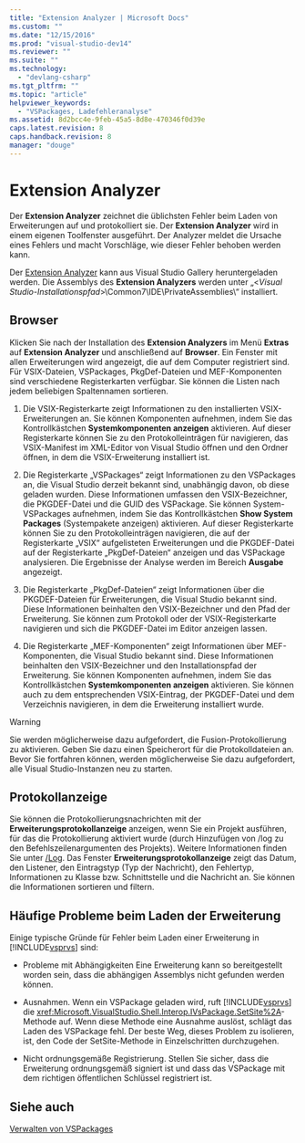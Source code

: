 ```yaml
---
title: "Extension Analyzer | Microsoft Docs"
ms.custom: ""
ms.date: "12/15/2016"
ms.prod: "visual-studio-dev14"
ms.reviewer: ""
ms.suite: ""
ms.technology: 
  - "devlang-csharp"
ms.tgt_pltfrm: ""
ms.topic: "article"
helpviewer_keywords: 
  - "VSPackages, Ladefehleranalyse"
ms.assetid: 8d2bcc4e-9feb-45a5-8d8e-470346f0d39e
caps.latest.revision: 8
caps.handback.revision: 8
manager: "douge"
---
```

# Extension Analyzer
Der **Extension Analyzer** zeichnet die üblichsten Fehler beim Laden von Erweiterungen auf und protokolliert sie. Der **Extension Analyzer** wird in einem eigenen Toolfenster ausgeführt. Der Analyzer meldet die Ursache eines Fehlers und macht Vorschläge, wie dieser Fehler behoben werden kann.  
  
 Der [Extension Analyzer](http://go.microsoft.com/fwlink/?LinkId=205840) kann aus Visual Studio Gallery heruntergeladen werden. Die Assemblys des **Extension Analyzers** werden unter „\<*Visual Studio\-Installationspfad*\>\\Common7\\IDE\\PrivateAssemblies\\“ installiert.  
  
## Browser  
 Klicken Sie nach der Installation des **Extension Analyzers** im Menü **Extras** auf **Extension Analyzer** und anschließend auf **Browser**. Ein Fenster mit allen Erweiterungen wird angezeigt, die auf dem Computer registriert sind. Für VSIX\-Dateien, VSPackages, PkgDef\-Dateien und MEF\-Komponenten sind verschiedene Registerkarten verfügbar. Sie können die Listen nach jedem beliebigen Spaltennamen sortieren.  
  
1.  Die VSIX\-Registerkarte zeigt Informationen zu den installierten VSIX\-Erweiterungen an. Sie können Komponenten aufnehmen, indem Sie das Kontrollkästchen **Systemkomponenten anzeigen** aktivieren. Auf dieser Registerkarte können Sie zu den Protokolleinträgen für navigieren, das VSIX\-Manifest im XML\-Editor von Visual Studio öffnen und den Ordner öffnen, in dem die VSIX\-Erweiterung installiert ist.  
  
2.  Die Registerkarte „VSPackages“ zeigt Informationen zu den VSPackages an, die Visual Studio derzeit bekannt sind, unabhängig davon, ob diese geladen wurden. Diese Informationen umfassen den VSIX\-Bezeichner, die PKGDEF\-Datei und die GUID des VSPackage. Sie können System\-VSPackages aufnehmen, indem Sie das Kontrollkästchen **Show System Packages** \(Systempakete anzeigen\) aktivieren. Auf dieser Registerkarte können Sie zu den Protokolleinträgen navigieren, die auf der Registerkarte „VSIX“ aufgelisteten Erweiterungen und die PKGDEF\-Datei auf der Registerkarte „PkgDef\-Dateien“ anzeigen und das VSPackage analysieren. Die Ergebnisse der Analyse werden im Bereich **Ausgabe** angezeigt.  
  
3.  Die Registerkarte „PkgDef\-Dateien“ zeigt Informationen über die PKGDEF\-Dateien für Erweiterungen, die Visual Studio bekannt sind. Diese Informationen beinhalten den VSIX\-Bezeichner und den Pfad der Erweiterung. Sie können zum Protokoll oder der VSIX\-Registerkarte navigieren und sich die PKGDEF\-Datei im Editor anzeigen lassen.  
  
4.  Die Registerkarte „MEF\-Komponenten“ zeigt Informationen über MEF\-Komponenten, die Visual Studio bekannt sind. Diese Informationen beinhalten den VSIX\-Bezeichner und den Installationspfad der Erweiterung. Sie können Komponenten aufnehmen, indem Sie das Kontrollkästchen **Systemkomponenten anzeigen** aktivieren. Sie können auch zu dem entsprechenden VSIX\-Eintrag, der PKGDEF\-Datei und dem Verzeichnis navigieren, in dem die Erweiterung installiert wurde.  
  
> [!WARNING]
>  Sie werden möglicherweise dazu aufgefordert, die Fusion\-Protokollierung zu aktivieren. Geben Sie dazu einen Speicherort für die Protokolldateien an. Bevor Sie fortfahren können, werden möglicherweise Sie dazu aufgefordert, alle Visual Studio\-Instanzen neu zu starten.  
  
## Protokollanzeige  
 Sie können die Protokollierungsnachrichten mit der **Erweiterungsprotokollanzeige** anzeigen, wenn Sie ein Projekt ausführen, für das die Protokollierung aktiviert wurde \(durch Hinzufügen von \/log zu den Befehlszeilenargumenten des Projekts\). Weitere Informationen finden Sie unter [\/Log](../ide/reference/log-devenv-exe.md). Das Fenster **Erweiterungsprotokollanzeige** zeigt das Datum, den Listener, den Eintragstyp \(Typ der Nachricht\), den Fehlertyp, Informationen zu Klasse bzw. Schnittstelle und die Nachricht an. Sie können die Informationen sortieren und filtern.  
  
## Häufige Probleme beim Laden der Erweiterung  
 Einige typische Gründe für Fehler beim Laden einer Erweiterung in [!INCLUDE[vsprvs](../code-quality/includes/vsprvs_md.md)] sind:  
  
-   Probleme mit Abhängigkeiten Eine Erweiterung kann so bereitgestellt worden sein, dass die abhängigen Assemblys nicht gefunden werden können.  
  
-   Ausnahmen. Wenn ein VSPackage geladen wird, ruft [!INCLUDE[vsprvs](../code-quality/includes/vsprvs_md.md)] die <xref:Microsoft.VisualStudio.Shell.Interop.IVsPackage.SetSite%2A>\-Methode auf. Wenn diese Methode eine Ausnahme auslöst, schlägt das Laden des VSPackage fehl. Der beste Weg, dieses Problem zu isolieren, ist, den Code der SetSite\-Methode in Einzelschritten durchzugehen.  
  
-   Nicht ordnungsgemäße Registrierung. Stellen Sie sicher, dass die Erweiterung ordnungsgemäß signiert ist und dass das VSPackage mit dem richtigen öffentlichen Schlüssel registriert ist.  
  
## Siehe auch  
 [Verwalten von VSPackages](../extensibility/managing-vspackages.md)